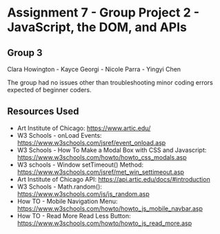 # Assignment 7 - Group Project 2 - JavaScript, the DOM, and APIs

## Group 3

Clara Howington - Kayce Georgi - Nicole Parra - Yingyi Chen

The group had no issues other than troubleshooting minor coding errors expected of beginner coders.

## Resources Used

* Art Institute of Chicago: https://www.artic.edu/
* W3 Schools - onLoad Events: https://www.w3schools.com/jsref/event_onload.asp
* W3 Schools - How To Make a Modal Box with CSS and Javascript: https://www.w3schools.com/howto/howto_css_modals.asp
* W3 schools - Window setTimeout() Method: https://www.w3schools.com/jsref/met_win_settimeout.asp
* Art Institute of Chicago API: https://api.artic.edu/docs/#introduction
* W3 Schools - Math.random(): https://www.w3schools.com/js/js_random.asp
* How TO - Mobile Navigation Menu: https://www.w3schools.com/howto/howto_js_mobile_navbar.asp
* How TO - Read More Read Less Button: https://www.w3schools.com/howto/howto_js_read_more.asp

